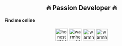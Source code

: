 <h2 align="center">🔥 Passion Developer 🔥</h2>

<h4>Find me online</h5>
<div align="center">
  <a href="https://discord.gg/honest#5968" target="blank"><img align="center" src="https://cdn0.iconfinder.com/data/icons/free-social-media-set/24/discord-512.png" alt="honest#5968" height="41" width="41" /></a>
  <a href="https://t.me/warmheart888" target="blank"><img align="center" src="https://cdn0.iconfinder.com/data/icons/tuts/256/telegram.png" alt="warmheart888" height="41" width="41" /></a>
  <a href="https://join.skype.com/invite/ORViDdbMeCnR" target="blank" style="margin-left:1px;"><img align="center" src="https://cdn1.iconfinder.com/data/icons/social-icon-1-1/512/social_style_1_skype-512.png" alt="warmheart888" height="38" width="38" /></a>
  <a href="https://t.me/warmheart888" target="blank" style="margin-left:1px;"><img align="center" src="https://cdn0.iconfinder.com/data/icons/social-circle-3/72/Whatsapp-512.png" alt="warmheart888" height="38" width="38" /></a>
<div>
</p>
<!-- Proudly created with GPRM ( https://gprm.itsvg.in ) -->
